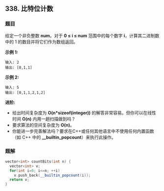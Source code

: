 ## 338. 比特位计数

### 题目

给定一个非负整数 **num**。对于 **0 ≤ i ≤ num** 范围中的每个数字 **i**，计算其二进制数中的 1 的数目并将它们作为数组返回。

**示例 1:**

```
输入: 2
输出: [0,1,1]
```

**示例 2:**

```
输入: 5
输出: [0,1,1,2,1,2]
```

**进阶:**

- 给出时间复杂度为 **O(n*sizeof(integer))** 的解答非常容易。但你可以在线性时间 **O(n)** 内用一趟扫描做到吗？
- 要求算法的空间复杂度为 **O(n)**。
- 你能进一步完善解法吗？要求在C++或任何其他语言中不使用任何内置函数（如 C++ 中的 **__builtin_popcount**）来执行此操作。

### 题解

```cpp
vector<int> countBits(int n) {
  vector<int> v;
  for(int i=0; i<=n; ++i)
    v.push_back(__builtin_popcount(i));
  return v;
}
```